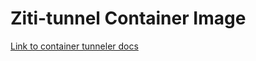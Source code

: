 # Ziti-tunnel Container Image

[Link to container tunneler docs](https://docs.openziti.io/docs/reference/tunnelers/linux/container/)
